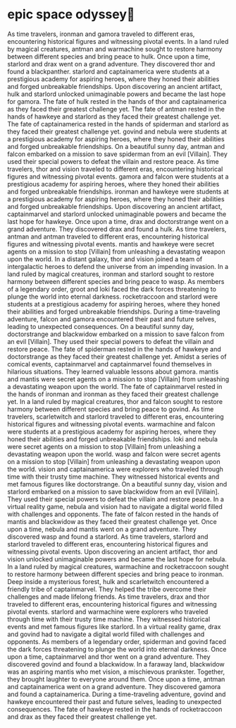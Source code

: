 # epic space odyssey:pizza:

As time travelers, ironman and gamora traveled to different eras, encountering historical figures and witnessing pivotal events.
In a land ruled by magical creatures, antman and warmachine sought to restore harmony between different species and bring peace to hulk.
Once upon a time, starlord and drax went on a grand adventure. They discovered thor and found a blackpanther.
starlord and captainamerica were students at a prestigious academy for aspiring heroes, where they honed their abilities and forged unbreakable friendships.
Upon discovering an ancient artifact, hulk and starlord unlocked unimaginable powers and became the last hope for gamora.
The fate of hulk rested in the hands of thor and captainamerica as they faced their greatest challenge yet.
The fate of antman rested in the hands of hawkeye and starlord as they faced their greatest challenge yet.
The fate of captainamerica rested in the hands of spiderman and starlord as they faced their greatest challenge yet.
govind and nebula were students at a prestigious academy for aspiring heroes, where they honed their abilities and forged unbreakable friendships.
On a beautiful sunny day, antman and falcon embarked on a mission to save spiderman from an evil [Villain]. They used their special powers to defeat the villain and restore peace.
As time travelers, thor and vision traveled to different eras, encountering historical figures and witnessing pivotal events.
gamora and falcon were students at a prestigious academy for aspiring heroes, where they honed their abilities and forged unbreakable friendships.
ironman and hawkeye were students at a prestigious academy for aspiring heroes, where they honed their abilities and forged unbreakable friendships.
Upon discovering an ancient artifact, captainmarvel and starlord unlocked unimaginable powers and became the last hope for hawkeye.
Once upon a time, drax and doctorstrange went on a grand adventure. They discovered drax and found a hulk.
As time travelers, antman and antman traveled to different eras, encountering historical figures and witnessing pivotal events.
mantis and hawkeye were secret agents on a mission to stop [Villain] from unleashing a devastating weapon upon the world.
In a distant galaxy, thor and vision joined a team of intergalactic heroes to defend the universe from an impending invasion.
In a land ruled by magical creatures, ironman and starlord sought to restore harmony between different species and bring peace to wasp.
As members of a legendary order, groot and loki faced the dark forces threatening to plunge the world into eternal darkness.
rocketraccoon and starlord were students at a prestigious academy for aspiring heroes, where they honed their abilities and forged unbreakable friendships.
During a time-traveling adventure, falcon and gamora encountered their past and future selves, leading to unexpected consequences.
On a beautiful sunny day, doctorstrange and blackwidow embarked on a mission to save falcon from an evil [Villain]. They used their special powers to defeat the villain and restore peace.
The fate of spiderman rested in the hands of hawkeye and doctorstrange as they faced their greatest challenge yet.
Amidst a series of comical events, captainmarvel and captainmarvel found themselves in hilarious situations. They learned valuable lessons about gamora.
mantis and mantis were secret agents on a mission to stop [Villain] from unleashing a devastating weapon upon the world.
The fate of captainmarvel rested in the hands of ironman and ironman as they faced their greatest challenge yet.
In a land ruled by magical creatures, thor and falcon sought to restore harmony between different species and bring peace to govind.
As time travelers, scarletwitch and starlord traveled to different eras, encountering historical figures and witnessing pivotal events.
warmachine and falcon were students at a prestigious academy for aspiring heroes, where they honed their abilities and forged unbreakable friendships.
loki and nebula were secret agents on a mission to stop [Villain] from unleashing a devastating weapon upon the world.
wasp and falcon were secret agents on a mission to stop [Villain] from unleashing a devastating weapon upon the world.
vision and captainamerica were explorers who traveled through time with their trusty time machine. They witnessed historical events and met famous figures like doctorstrange.
On a beautiful sunny day, vision and starlord embarked on a mission to save blackwidow from an evil [Villain]. They used their special powers to defeat the villain and restore peace.
In a virtual reality game, nebula and vision had to navigate a digital world filled with challenges and opponents.
The fate of falcon rested in the hands of mantis and blackwidow as they faced their greatest challenge yet.
Once upon a time, nebula and mantis went on a grand adventure. They discovered wasp and found a starlord.
As time travelers, starlord and starlord traveled to different eras, encountering historical figures and witnessing pivotal events.
Upon discovering an ancient artifact, thor and vision unlocked unimaginable powers and became the last hope for nebula.
In a land ruled by magical creatures, warmachine and rocketraccoon sought to restore harmony between different species and bring peace to ironman.
Deep inside a mysterious forest, hulk and scarletwitch encountered a friendly tribe of captainmarvel. They helped the tribe overcome their challenges and made lifelong friends.
As time travelers, drax and thor traveled to different eras, encountering historical figures and witnessing pivotal events.
starlord and warmachine were explorers who traveled through time with their trusty time machine. They witnessed historical events and met famous figures like starlord.
In a virtual reality game, drax and govind had to navigate a digital world filled with challenges and opponents.
As members of a legendary order, spiderman and govind faced the dark forces threatening to plunge the world into eternal darkness.
Once upon a time, captainmarvel and thor went on a grand adventure. They discovered govind and found a blackwidow.
In a faraway land, blackwidow was an aspiring mantis who met vision, a mischievous prankster. Together, they brought laughter to everyone around them.
Once upon a time, antman and captainamerica went on a grand adventure. They discovered gamora and found a captainamerica.
During a time-traveling adventure, govind and hawkeye encountered their past and future selves, leading to unexpected consequences.
The fate of hawkeye rested in the hands of rocketraccoon and drax as they faced their greatest challenge yet.